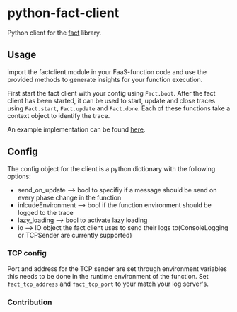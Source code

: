 # python-fact-client

Python client for the [fact](https://github.com/faas-facts/fact) library.

## Usage
import the factclient module in your FaaS-function code and use the provided methods to generate 
insights for your function execution.

First start the fact client with your config using `Fact.boot`. After the fact client has been started, it can be used to start, update and close traces 
using `Fact.start`, `Fact.update` and `Fact.done`. Each of these functions take a context object to identify the trace.

An example implementation can be found [here](https://github.com/faas-facts/fact/tree/main/examples/python-aws).
## Config

The config object for the client is a python dictionary with the following options:
+ send_on_update --> bool to specifiy if a message should be send on every phase change in the function 
+ inlcudeEnvironment --> bool if the function environment should be logged to the trace
+ lazy_loading --> bool to activate lazy loading
+ io --> IO object the fact client uses to send their logs to(ConsoleLogging or TCPSender are currently supported) 

### TCP config
Port and address for the TCP sender are set through environment variables this needs to be done in the runtime
environment of the function. Set `fact_tcp_address` and `fact_tcp_port` to your match your log server's. 

### Contribution